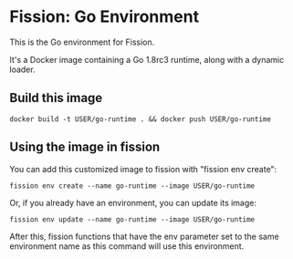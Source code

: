 # Fission: Go Environment

This is the Go environment for Fission.

It's a Docker image containing a Go 1.8rc3 runtime, along with a dynamic loader.

## Build this image

```
docker build -t USER/go-runtime . && docker push USER/go-runtime
```

## Using the image in fission

You can add this customized image to fission with "fission env
create":

```
fission env create --name go-runtime --image USER/go-runtime
```

Or, if you already have an environment, you can update its image:

```
fission env update --name go-runtime --image USER/go-runtime   
```

After this, fission functions that have the env parameter set to the
same environment name as this command will use this environment.
